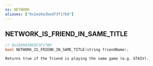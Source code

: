 ```yaml
---
ns: NETWORK
aliases: ["0x2ea9a3bedf3f17b8"]
---
```

## NETWORK_IS_FRIEND_IN_SAME_TITLE

```c
// 0x2EA9A3BEDF3F17B8
bool NETWORK_IS_FRIEND_IN_SAME_TITLE(string friendName);
```

```
Returns true if the friend is playing the same game (e.g. GTAIV).
```
